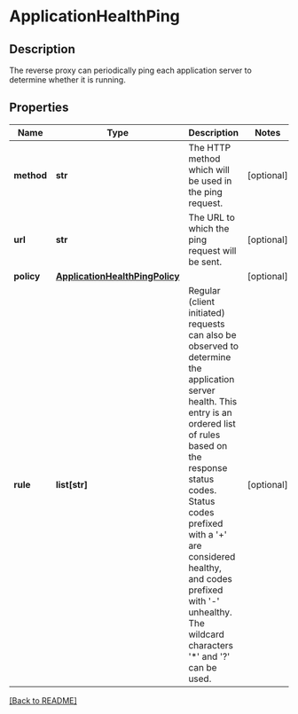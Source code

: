 # ApplicationHealthPing

## Description

The reverse proxy can periodically ping each application  server to determine whether it is running.


## Properties

Name | Type | Description | Notes
------------ | ------------- | ------------- | -------------
**method** | **str** | The HTTP method which will be used in the ping request.  | [optional] 
**url** | **str** | The URL to which the ping request will be sent.  | [optional] 
**policy** | [**ApplicationHealthPingPolicy**](ApplicationHealthPingPolicy.md) |  | [optional] 
**rule** | **list[str]** | Regular (client initiated) requests can also be observed  to determine the application server health.  This entry  is an ordered list of rules based on the response status  codes. Status codes prefixed with a &#39;+&#39; are considered  healthy, and codes prefixed with &#39;-&#39; unhealthy. The  wildcard characters &#39;*&#39; and &#39;?&#39; can be used.  | [optional] 

[[Back to README]](../README.md)



